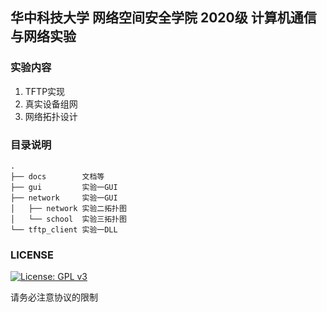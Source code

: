 ## 华中科技大学 网络空间安全学院 2020级 计算机通信与网络实验

### 实验内容
1. TFTP实现
2. 真实设备组网
3. 网络拓扑设计
### 目录说明
```
.
├── docs        文档等
├── gui         实验一GUI
├── network     实验一GUI
│   ├── network 实验二拓扑图
│   └── school  实验三拓扑图
└── tftp_client 实验一DLL
```

### LICENSE

[![License: GPL v3](https://img.shields.io/badge/License-GPLv3-blue.svg)](https://www.gnu.org/licenses/gpl-3.0)

请务必注意协议的限制